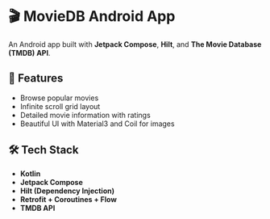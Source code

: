 # 🎬 MovieDB Android App

An Android app built with **Jetpack Compose**, **Hilt**, and **The Movie Database (TMDB) API**.

## 🚀 Features
- Browse popular movies
- Infinite scroll grid layout
- Detailed movie information with ratings
- Beautiful UI with Material3 and Coil for images

## 🛠️ Tech Stack
- **Kotlin**
- **Jetpack Compose**
- **Hilt (Dependency Injection)**
- **Retrofit + Coroutines + Flow**
- **TMDB API**
